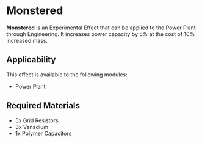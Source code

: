 # Monstered
**Monstered** is an Experimental Effect that can be applied to the Power Plant through Engineering. It increases power capacity by 5% at the cost of 10% increased mass.

## Applicability

This effect is available to the following modules:

- Power Plant

## Required Materials

- 5x Grid Resistors
- 3x Vanadium
- 1x Polymer Capacitors